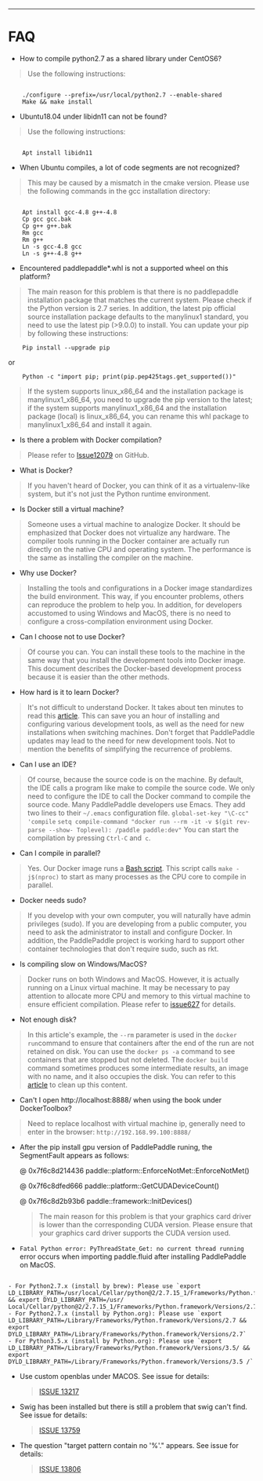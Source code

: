-------------------------------------------------------------------
# FAQ

- How to compile python2.7 as a shared library under CentOS6?

>Use the following instructions:

```

	./configure --prefix=/usr/local/python2.7 --enable-shared
	Make && make install

```

- Ubuntu18.04 under libidn11 can not be found?

>Use the following instructions:

```

	Apt install libidn11

```

- When Ubuntu compiles, a lot of code segments are not recognized?

>This may be caused by a mismatch in the cmake version. Please use the following commands in the gcc installation directory:

```

	Apt install gcc-4.8 g++-4.8
	Cp gcc gcc.bak
	Cp g++ g++.bak
	Rm gcc
	Rm g++
	Ln -s gcc-4.8 gcc
	Ln -s g++-4.8 g++

```

- Encountered paddlepaddle*.whl is not a supported wheel on this platform?

>The main reason for this problem is that there is no paddlepaddle installation package that matches the current system. Please check if the Python version is 2.7 series. In addition, the latest pip official source installation package defaults to the manylinux1 standard, you need to use the latest pip (>9.0.0) to install. You can update your pip by following these instructions:

		Pip install --upgrade pip
or

		Python -c "import pip; print(pip.pep425tags.get_supported())"

>If the system supports linux_x86_64 and the installation package is manylinux1_x86_64, you need to upgrade the pip version to the latest; if the system supports manylinux1_x86_64 and the installation package (local) is linux_x86_64, you can rename this whl package to manylinux1_x86_64 and install it again.

- Is there a problem with Docker compilation?

>Please refer to [Issue12079](https://github.com/PaddlePaddle/Paddle/issues/12079) on GitHub.

- What is Docker?

>If you haven't heard of Docker, you can think of it as a virtualenv-like system, but it's not just the Python runtime environment.

- Is Docker still a virtual machine?

>Someone uses a virtual machine to analogize Docker. It should be emphasized that Docker does not virtualize any hardware. The compiler tools running in the Docker container are actually run directly on the native CPU and operating system. The performance is the same as installing the compiler on the machine.

- Why use Docker?

>Installing the tools and configurations in a Docker image standardizes the build environment. This way, if you encounter problems, others can reproduce the problem to help you. In addition, for developers accustomed to using Windows and MacOS, there is no need to configure a cross-compilation environment using Docker.

- Can I choose not to use Docker?

>Of course you can. You can install these tools to the machine in the same way that you install the development tools into Docker image. This document describes the Docker-based development process because it is easier than the other methods.

- How hard is it to learn Docker?

>It's not difficult to understand Docker. It takes about ten minutes to read this [article](https://zhuanlan.zhihu.com/p/19902938). This can save you an hour of installing and configuring various development tools, as well as the need for new installations when switching machines. Don't forget that PaddlePaddle updates may lead to the need for new development tools. Not to mention the benefits of simplifying the recurrence of problems.

- Can I use an IDE?

>Of course, because the source code is on the machine. By default, the IDE calls a program like make to compile the source code. We only need to configure the IDE to call the Docker command to compile the source code. Many PaddlePaddle developers use Emacs. They add two lines to their `~/.emacs` configuration file. `global-set-key "\C-cc" 'compile` `setq compile-command "docker run --rm -it -v $(git rev-parse --show- Toplevel): /paddle paddle:dev"` You can start the compilation by pressing `Ctrl-C` and` c`.

- Can I compile in parallel?

>Yes. Our Docker image runs a [Bash script](https://github.com/PaddlePaddle/Paddle/blob/develop/paddle/paddle/scripts/paddle_build.sh). This script calls `make -j$(nproc)` to start as many processes as the CPU core to compile in parallel.

- Docker needs sudo?

>If you develop with your own computer, you will naturally have admin privileges (sudo). If you are developing from a public computer, you need to ask the administrator to install and configure Docker. In addition, the PaddlePaddle project is working hard to support other container technologies that don't require sudo, such as rkt.

- Is compiling slow on Windows/MacOS?

>Docker runs on both Windows and MacOS. However, it is actually running on a Linux virtual machine. It may be necessary to pay attention to allocate more CPU and memory to this virtual machine to ensure efficient compilation. Please refer to [issue627](https://github.com/PaddlePaddle/Paddle/issues/627) for details.

- Not enough disk?

>In this article's example, the `--rm` parameter is used in the `docker run`command to ensure that containers after the end of the run are not retained on disk. You can use the `docker ps -a` command to see containers that are stopped but not deleted. The `docker build` command sometimes produces some intermediate results, an image with no name, and it also occupies the disk. You can refer to this [article](https://zaiste.net/removing_docker_containers/) to clean up this content.

- Can't I open http://localhost:8888/ when using the book under DockerToolbox?

>Need to replace localhost with virtual machine ip, generally need to enter in the browser: `http://192.168.99.100:8888/`

- After the pip install gpu version of PaddlePaddle runing, the SegmentFault appears as follows:

	@ 0x7f6c8d214436 paddle::platform::EnforceNotMet::EnforceNotMet()

	@ 0x7f6c8dfed666 paddle::platform::GetCUDADeviceCount()

	@ 0x7f6c8d2b93b6 paddle::framework::InitDevices()

	>The main reason for this problem is that your graphics card driver is lower than the corresponding CUDA version. Please ensure that your graphics card driver supports the CUDA version used.


- `Fatal Python error: PyThreadState_Get: no current thread running` error occurs when importing paddle.fluid after installing PaddlePaddle on MacOS.

```

- For Python2.7.x (install by brew): Please use `export LD_LIBRARY_PATH=/usr/local/Cellar/python@2/2.7.15_1/Frameworks/Python.framework/Versions/2.7 && export DYLD_LIBRARY_PATH=/usr/ Local/Cellar/python@2/2.7.15_1/Frameworks/Python.framework/Versions/2.7`
- For Python2.7.x (install by Python.org): Please use `export LD_LIBRARY_PATH=/Library/Frameworks/Python.framework/Versions/2.7 && export DYLD_LIBRARY_PATH=/Library/Frameworks/Python.framework/Versions/2.7`
- For Python3.5.x (install by Python.org): Please use `export LD_LIBRARY_PATH=/Library/Frameworks/Python.framework/Versions/3.5/ && export DYLD_LIBRARY_PATH=/Library/Frameworks/Python.framework/Versions/3.5 /`

```

- Use custom openblas under MACOS. See issue for details:

	>[ISSUE 13217](https://github.com/PaddlePaddle/Paddle/issues/13721)

- Swig has been installed but there is still a problem that swig can't find. See issue for details:

	>[ISSUE 13759](https://github.com/PaddlePaddle/Paddle/issues/13759)

- The question "target pattern contain no '%'." appears. See issue for details:

	>[ISSUE 13806](https://github.com/PaddlePaddle/Paddle/issues/13806)